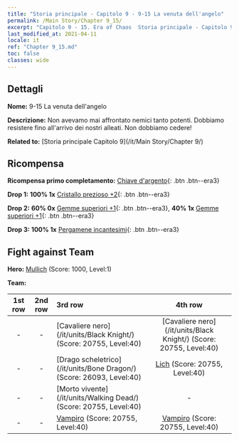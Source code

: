 ```yaml
---
title: "Storia principale - Capitolo 9 - 9-15 La venuta dell'angelo"
permalink: /Main Story/Chapter 9_15/
excerpt: "Capitolo 9 - 15. Era of Chaos  Storia principale - Capitolo 9_15. 9-15 La venuta dell'angelo"
last_modified_at: 2021-04-11
locale: it
ref: "Chapter 9_15.md"
toc: false
classes: wide
---
```


## Dettagli

 **Nome:** 9-15 La venuta dell'angelo

 **Descrizione:** Non avevamo mai affrontato nemici tanto potenti. Dobbiamo resistere fino all'arrivo dei nostri alleati. Non dobbiamo cedere!

 **Related to:** [Storia principale Capitolo 9](/it/Main Story/Chapter 9/)

## Ricompensa

 **Ricompensa primo completamento:** [Chiave d'argento](/it/Items/con_693/){: .btn .btn--era3}

 **Drop 1:** **100% 1x** [Cristallo prezioso +2](/it/Items/mat_31/){: .btn .btn--era3}

 **Drop 2:** **60% 0x** [Gemme superiori +1](/it/Items/mat_23/){: .btn .btn--era3}, **40% 1x** [Gemme superiori +1](/it/Items/mat_23/){: .btn .btn--era3}

 **Drop 3:** **100% 1x** [Pergamene incantesimi](/it/Items/con_694/){: .btn .btn--era3}


## Fight against Team
 **Hero:** [Mullich](/it/heroes/Mullich/) (Score: 1000, Level:1)

 **Team:**


  | 1st row | 2nd row | 3rd row | 4th row |
  |:----:|:----:|:----|:----:|
  | - | - | [Cavaliere nero](/it/units/Black Knight/) (Score: 20755, Level:40)  | [Cavaliere nero](/it/units/Black Knight/) (Score: 20755, Level:40)  |
  | - | - | [Drago scheletrico](/it/units/Bone Dragon/) (Score: 26093, Level:40)  | [Lich](/it/units/Lich/) (Score: 20755, Level:40)  |
  | - | - | [Morto vivente](/it/units/Walking Dead/) (Score: 20755, Level:40)  | - |
  | - | - | [Vampiro](/it/units/Vampire/) (Score: 20755, Level:40)  | [Vampiro](/it/units/Vampire/) (Score: 20755, Level:40)  |


